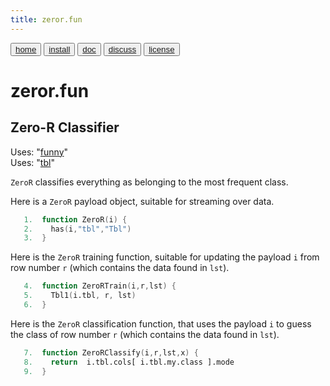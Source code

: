 ```yaml
---
title: zeror.fun
---
```


<button class="button button1"><a href="/fun/index">home</a></button>   <button class="button button2"><a href="/fun/INSTALL">install</a></button>   <button class="button button1"><a href="/fun/ABOUT">doc</a></button>   <button class="button button2"><a href="http://github.com/timm/fun/issues">discuss</a></button>    <button class="button button1"><a href="/fun/LICENSE">license</a></button> <br>



# zeror.fun
## Zero-R Classifier

Uses:  "[funny](funny)"<br>
Uses:  "[tbl](tbl)"<br>

`ZeroR` classifies everything as belonging to the  most frequent
class.

Here is a `ZeroR` payload object, suitable for streaming over data.

```awk
   1.  function ZeroR(i) {
   2.    has(i,"tbl","Tbl") 
   3.  }
```

Here is the `ZeroR` training function, suitable for updating the
payload `i` from row number `r` 
(which contains the data found in `lst`).



```awk
   4.  function ZeroRTrain(i,r,lst) { 
   5.    Tbl1(i.tbl, r, lst) 
   6.  }
```

Here is the `ZeroR` classification function, that uses the payload
`i` to guess the class of row number `r`
(which contains the data found in `lst`).

```awk
   7.  function ZeroRClassify(i,r,lst,x) {
   8.    return  i.tbl.cols[ i.tbl.my.class ].mode
   9.  }
```


